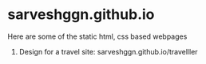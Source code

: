 # sarveshggn.github.io

Here are some of the static html, css based webpages

1) Design for a travel site: sarveshggn.github.io/travelller
